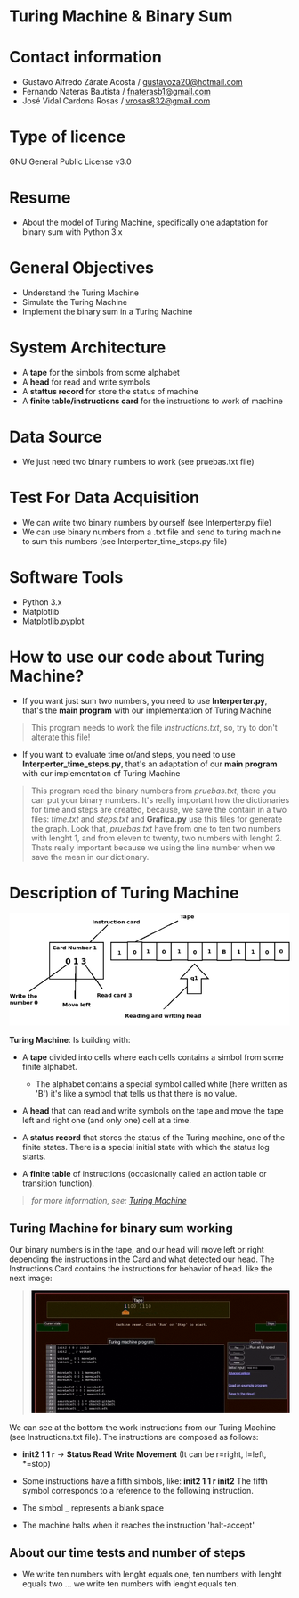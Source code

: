 # Turing Machine & Binary Sum

# Contact information
- Gustavo Alfredo Zárate Acosta / gustavoza20@hotmail.com
- Fernando Nateras Bautista / fnaterasb1@gmail.com
- José Vidal Cardona Rosas / vrosas832@gmail.com

# Type of licence
GNU General Public License v3.0

# Resume 
* About the model of Turing Machine, specifically one adaptation for binary sum with Python 3.x

# General Objectives 
* Understand the Turing Machine
* Simulate the Turing Machine
* Implement the binary sum in a Turing Machine 

# System Architecture
* A **tape** for the simbols from some alphabet
* A **head** for read and write symbols
* A **stattus record** for store the status of machine
* A **finite table/instructions card** for the instructions to work of machine

# Data Source
* We just need two binary numbers to work (see pruebas.txt file) 

# Test For Data Acquisition
* We can write two binary numbers by ourself (see Interperter.py file)
* We can use binary numbers from a .txt file and send to turing machine to sum this numbers (see Interperter_time_steps.py file)

# Software Tools
* Python 3.x
* Matplotlib
* Matplotlib.pyplot

# How to use our code about Turing Machine?
- If you want just sum two numbers, you need to use **Interperter.py**, that's the **main program** with our implementation of Turing Machine
> This program needs to work the file *Instructions.txt*, so, try to don't alterate this file!
- If you want to evaluate time or/and steps, you need to use **Interperter_time_steps.py**, that's an adaptation of our **main program** with our implementation of Turing Machine
> This program read the binary numbers from *pruebas.txt*, there you can put your binary numbers. It's really important how the dictionaries for time and steps are created, because, we save the contain in a two files: *time.txt* and *steps.txt* and **Grafica.py** use this files for generate the graph. 
> Look that, *pruebas.txt* have from one to ten two numbers with lenght 1, and from eleven to twenty, two numbers with lenght 2. Thats really important 
because we using the line number when we save the mean in our dictionary. 

# Description of Turing Machine
![TuringMachine](imagenes/TuringMachine.png)

 **Turing Machine**: Is building with:

  * A **tape** divided into cells where each cells contains a simbol from some finite alphabet. 
      - The alphabet contains a special symbol called white (here written as 'B') it's like a symbol that tells us that there is no value.

  * A **head** that can read and write symbols on the tape and move the tape left and right one (and only one) cell at a time.

  * A **status record** that stores the status of the Turing machine, one of the finite states. There is a special initial state with which the status log starts.

  * A **finite table** of instructions (occasionally called an action table or transition function).
  
> *for more information, see: [Turing Machine](https://es.wikipedia.org/wiki/M%C3%A1quina_de_Turing)*

## Turing Machine for binary sum working
Our binary numbers is in the tape, and our head will move left or right
depending the instructions in the Card and what detected our head. The Instructions Card contains the 
instructions for behavior of head.
like the next image: 
> ![TuringMachineWorking](imagenes/sumBinary.gif)

We can see at the bottom the work instructions from our Turing Machine (see Instructions.txt file).
The instructions are composed as follows:

  * **init2 1 1 r** -> **Status Read Write Movement** (It can be r=right, l=left, *=stop)

  * Some instructions have a fifth simbols, like: **init2 1 1 r init2** The fifth symbol corresponds to a reference to the following instruction.

  * The simbol **_** represents a blank space
  
  * The machine halts when it reaches the instruction 'halt-accept'
  
  ## About our time tests and number of steps 
  - We write ten numbers with lenght equals one, ten numbers with lenght equals two ... we write ten numbers with lenght equals ten. 
  
 

